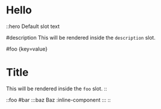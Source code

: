 # Hello

::hero
Default slot text

#description
This will be rendered inside the `description` slot.

#foo {key=value}
# Title
This will be rendered inside the `foo` slot.
::

::foo
#bar
  :::baz
  Baz :inline-component
  :::
::
